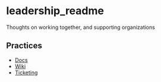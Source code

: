 # leadership_readme

Thoughts on working together, and supporting organizations


## Practices

* [Docs](/docs-best-practices.md)
* [Wiki](wiki-best-practices.md)
* [Ticketing](ticketing-best-practices.md)